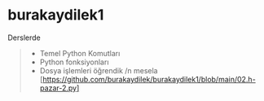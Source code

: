 # burakaydilek1
Derslerde
>- Temel Python Komutları
>- Python fonksiyonları
>- Dosya işlemleri öğrendik /n mesela
[https://github.com/burakaydilek/burakaydilek1/blob/main/02.h-pazar-2.py] 
